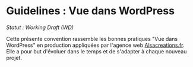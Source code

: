 # Guidelines : Vue dans WordPress

_Statut : Working Draft (WD)_

Cette présente convention rassemble les bonnes pratiques "Vue dans WordPress" en production appliquées par l'agence web [Alsacreations.fr](https://www.alsacreations.fr/). Elle a pour but d'évoluer dans le temps et de s'adapter à chaque nouveau projet.
